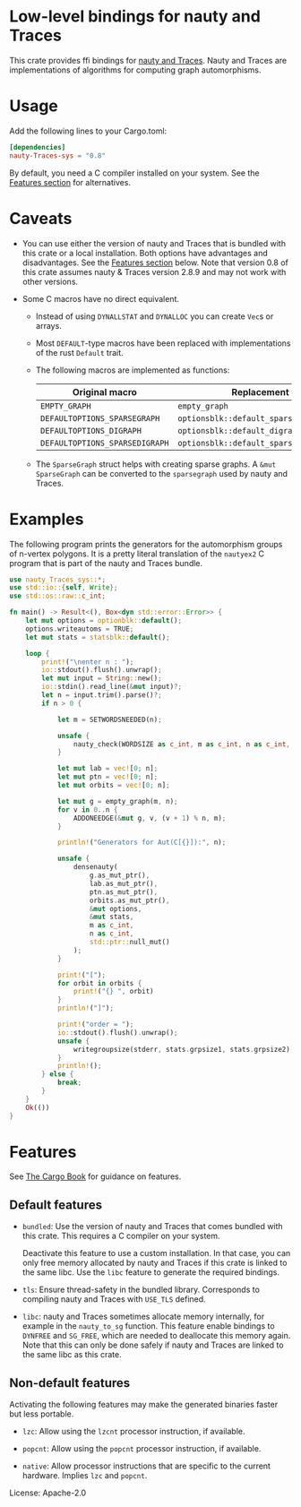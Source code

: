# Low-level bindings for nauty and Traces

This crate provides ffi bindings for
[nauty and Traces](http://pallini.di.uniroma1.it/).
Nauty and Traces are implementations of algorithms for computing graph
automorphisms.

# Usage

Add the following lines to your Cargo.toml:

```toml
[dependencies]
nauty-Traces-sys = "0.8"
```

By default, you need a C compiler installed on your system. See the
[Features section](#features) for alternatives.

# Caveats

* You can use either the version of nauty and Traces that is bundled
  with this crate or a local installation. Both options have
  advantages and disadvantages. See the [Features section](#features)
  below. Note that version 0.8 of this crate assumes nauty & Traces
  version 2.8.9 and may not work with other versions.

* Some C macros have no direct equivalent.

    - Instead of using `DYNALLSTAT` and `DYNALLOC` you can create
      `Vec`s or arrays.

    - Most `DEFAULT`-type macros have been replaced with
      implementations of the rust `Default` trait.

    - The following macros are implemented as functions:

        | Original macro                 | Replacement                            |
        |--------------------------------|----------------------------------------|
        | `EMPTY_GRAPH`                  | `empty_graph`                          |
        | `DEFAULTOPTIONS_SPARSEGRAPH`   | `optionsblk::default_sparse()`         |
        | `DEFAULTOPTIONS_DIGRAPH`       | `optionsblk::default_digraph()`        |
        | `DEFAULTOPTIONS_SPARSEDIGRAPH` | `optionsblk::default_sparse_digraph()` |

    - The `SparseGraph` struct helps with creating sparse graphs. A
      `&mut SparseGraph` can be converted to the `sparsegraph` used by
      nauty and Traces.

# Examples

The following program prints the generators for the automorphism
groups of n-vertex polygons. It is a pretty literal translation of the
`nautyex2` C program that is part of the nauty and Traces bundle.

```rust
use nauty_Traces_sys::*;
use std::io::{self, Write};
use std::os::raw::c_int;

fn main() -> Result<(), Box<dyn std::error::Error>> {
    let mut options = optionblk::default();
    options.writeautoms = TRUE;
    let mut stats = statsblk::default();

    loop {
        print!("\nenter n : ");
        io::stdout().flush().unwrap();
        let mut input = String::new();
        io::stdin().read_line(&mut input)?;
        let n = input.trim().parse()?;
        if n > 0 {

            let m = SETWORDSNEEDED(n);

            unsafe {
                nauty_check(WORDSIZE as c_int, m as c_int, n as c_int, NAUTYVERSIONID as c_int);
            }

            let mut lab = vec![0; n];
            let mut ptn = vec![0; n];
            let mut orbits = vec![0; n];

            let mut g = empty_graph(m, n);
            for v in 0..n {
                ADDONEEDGE(&mut g, v, (v + 1) % n, m);
            }

            println!("Generators for Aut(C[{}]):", n);

            unsafe {
                densenauty(
                    g.as_mut_ptr(),
                    lab.as_mut_ptr(),
                    ptn.as_mut_ptr(),
                    orbits.as_mut_ptr(),
                    &mut options,
                    &mut stats,
                    m as c_int,
                    n as c_int,
                    std::ptr::null_mut()
                );
            }

            print!("[");
            for orbit in orbits {
                print!("{} ", orbit)
            }
            println!("]");

            print!("order = ");
            io::stdout().flush().unwrap();
            unsafe {
                writegroupsize(stderr, stats.grpsize1, stats.grpsize2);
            }
            println!();
        } else {
            break;
        }
    }
    Ok(())
}
```

# Features

See [The Cargo
Book](https://doc.rust-lang.org/cargo/reference/features.html) for
guidance on features.

## Default features

- `bundled`: Use the version of nauty and Traces that comes bundled
  with this crate. This requires a C compiler on your system.

  Deactivate this feature to use a custom installation. In that case,
  you can only free memory allocated by nauty and Traces if this crate
  is linked to the same libc. Use the `libc` feature to generate the
  required bindings.

- `tls`: Ensure thread-safety in the bundled library. Corresponds to
  compiling nauty and Traces with `USE_TLS` defined.

- `libc`: nauty and Traces sometimes allocate memory internally, for
  example in the `nauty_to_sg` function. This feature enable bindings
  to `DYNFREE` and `SG_FREE`, which are needed to deallocate this
  memory again. Note that this can only be done safely if nauty and
  Traces are linked to the same libc as this crate.

## Non-default features

Activating the following features may make the generated binaries
faster but less portable.

- `lzc`: Allow using the `lzcnt` processor instruction, if available.

- `popcnt`: Allow using the `popcnt` processor instruction, if available.

- `native`: Allow processor instructions that are specific to the
  current hardware. Implies `lzc` and `popcnt`.


License: Apache-2.0
